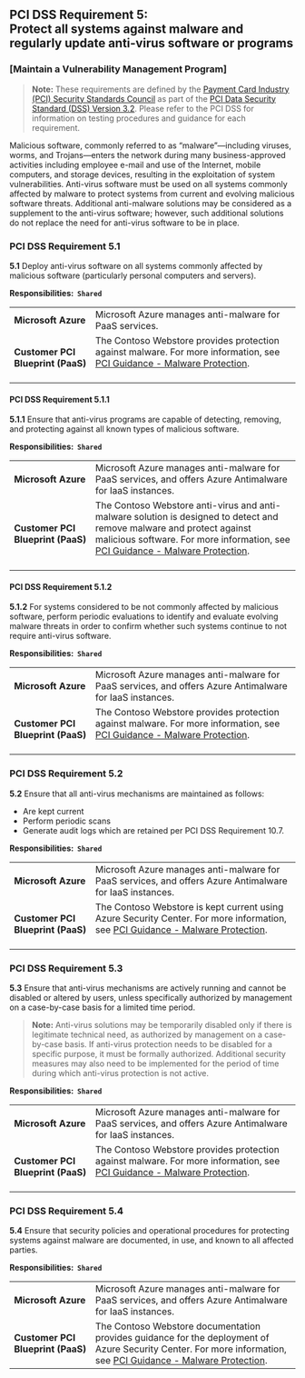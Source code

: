 ﻿## PCI DSS Requirement 5: <br /> Protect all systems against malware and regularly update anti-virus software or programs  

### [Maintain a Vulnerability Management Program]

> **Note:** These requirements are defined by the [Payment Card Industry (PCI) Security Standards Council](https://www.pcisecuritystandards.org/pci_security/) as part of the [PCI Data Security Standard (DSS) Version 3.2](https://www.pcisecuritystandards.org/document_library?category=pcidss&document=pci_dss). Please refer to the PCI DSS for information on testing procedures and guidance for each requirement.

Malicious software, commonly referred to as “malware”—including viruses, worms, and Trojans—enters the network during many business-approved activities including employee e-mail and use of the Internet, mobile computers, and storage devices, resulting in the exploitation of system vulnerabilities. Anti-virus software must be used on all systems commonly affected by malware to protect systems from current and evolving malicious software threats. Additional anti-malware solutions may be considered as a supplement to the anti-virus software; however, such additional solutions do not replace the need for anti-virus software to be in place.

### PCI DSS Requirement 5.1

**5.1** Deploy anti-virus software on all systems commonly affected by malicious software (particularly personal computers and servers).

**Responsibilities:&nbsp;&nbsp;`Shared`**

|||
|---|---|
| **Microsoft&nbsp;Azure** | Microsoft Azure manages anti-malware for PaaS services. |
| **Customer&nbsp;PCI<br />Blueprint&nbsp;(PaaS)** | The Contoso Webstore provides protection against malware. For more information, see [PCI Guidance - Malware Protection](reference.md#malware-protection).<br /><br />|



#### PCI DSS Requirement 5.1.1

**5.1.1** Ensure that anti-virus programs are capable of detecting, removing, and protecting against all known types of malicious software.

**Responsibilities:&nbsp;&nbsp;`Shared`**

|||
|---|---|
| **Microsoft&nbsp;Azure** | Microsoft Azure manages anti-malware for PaaS services, and offers Azure Antimalware for IaaS instances. |
| **Customer&nbsp;PCI<br />Blueprint&nbsp;(PaaS)** | The Contoso Webstore anti-virus and anti-malware solution is designed to detect and remove malware and protect against malicious software. For more information, see [PCI Guidance - Malware Protection](reference.md#malware-protection).<br /><br />|



#### PCI DSS Requirement 5.1.2

**5.1.2** For systems considered to be not commonly affected by malicious software, perform periodic evaluations to identify and evaluate evolving malware threats in order to confirm whether such systems continue to not require anti-virus software.

**Responsibilities:&nbsp;&nbsp;`Shared`**

|||
|---|---|
| **Microsoft&nbsp;Azure** | Microsoft Azure manages anti-malware for PaaS services, and offers Azure Antimalware for IaaS instances. |
| **Customer&nbsp;PCI<br />Blueprint&nbsp;(PaaS)** | The Contoso Webstore provides protection against malware. For more information, see [PCI Guidance - Malware Protection](reference.md#malware-protection).<br /><br />|



### PCI DSS Requirement 5.2

**5.2** Ensure that all anti-virus mechanisms are maintained as follows:
- Are kept current
- Perform periodic scans
- Generate audit logs which are retained per PCI DSS Requirement 10.7.

**Responsibilities:&nbsp;&nbsp;`Shared`**

|||
|---|---|
| **Microsoft&nbsp;Azure** | Microsoft Azure manages anti-malware for PaaS services, and offers Azure Antimalware for IaaS instances. |
| **Customer&nbsp;PCI<br />Blueprint&nbsp;(PaaS)** | The Contoso Webstore is kept current using Azure Security Center. For more information, see [PCI Guidance - Malware Protection](reference.md#malware-protection).<br /><br />|



### PCI DSS Requirement 5.3

**5.3** Ensure that anti-virus mechanisms are actively running and cannot be disabled or altered by users, unless specifically authorized by management on a case-by-case basis for a limited time period. 

> **Note:** Anti-virus solutions may be temporarily disabled only if there is legitimate technical need, as authorized by management on a case-by-case basis. If anti-virus protection needs to be disabled for a specific purpose, it must be formally authorized. Additional security measures may also need to be implemented for the period of time during which anti-virus protection is not active.

**Responsibilities:&nbsp;&nbsp;`Shared`**

|||
|---|---|
| **Microsoft&nbsp;Azure** | Microsoft Azure manages anti-malware for PaaS services, and offers Azure Antimalware for IaaS instances. |
| **Customer&nbsp;PCI<br />Blueprint&nbsp;(PaaS)** | The Contoso Webstore provides protection against malware. For more information, see [PCI Guidance - Malware Protection](reference.md#malware-protection).<br /><br />|



### PCI DSS Requirement 5.4

**5.4** Ensure that security policies and operational procedures for protecting systems against malware are documented, in use, and known to all affected parties.

**Responsibilities:&nbsp;&nbsp;`Shared`**

|||
|---|---|
| **Microsoft&nbsp;Azure** | Microsoft Azure manages anti-malware for PaaS services, and offers Azure Antimalware for IaaS instances. |
| **Customer&nbsp;PCI<br />Blueprint&nbsp;(PaaS)** | The Contoso Webstore documentation provides guidance for the deployment of Azure Security Center. For more information, see [PCI Guidance - Malware Protection](reference.md#malware-protection).|




